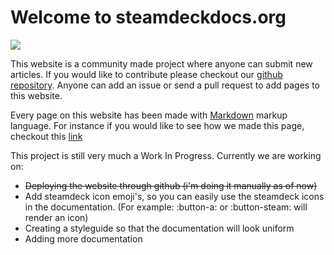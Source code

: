 # Welcome to steamdeckdocs.org

<img src="https://clan.cloudflare.steamstatic.com/images//39049601/a1aa0624727ea6fd61bd179d214eaca1904fae45.png" />

This website is a community made project where anyone can submit new articles. If you would like to contribute please checkout our [github repository](https://github.com/tuxx/steamdeckdocs). Anyone can add an issue or send a pull request to add pages to this website.

Every page on this website has been made with [Markdown](https://www.markdownguide.org/getting-started/) markup language. For instance if you would like to see how we made this page, checkout this [link](https://raw.githubusercontent.com/tuxx/steamdeckdocs/master/docs/index.md)

This project is still very much a Work In Progress. Currently we are working on:

* ~~Deploying the website through github (i'm doing it manually as of now)~~
* Add steamdeck icon emoji's, so you can easily use the steamdeck icons in the documentation. (For example: :button-a: or :button-steam: will render an icon)
* Creating a styleguide so that the documentation will look uniform
* Adding more documentation
